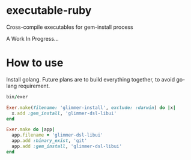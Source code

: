 # executable-ruby
Cross-compile executables for gem-install process

A Work In Progress...

# How to use
Install golang. Future plans are to build everything together, to avoid go-lang requirement.

```ruby
bin/exer

Exer.make(filename: 'glimmer-install', exclude: :darwin) do |x|
  x.add :gem_install, 'glimmer-dsl-libui'
end
```

```ruby
Exer.make do |app|
  app.filename = 'glimmer-dsl-libui'
  app.add :binary_exist, 'git'
  app.add :gem_install, 'glimmer-dsl-libui'
end
```

